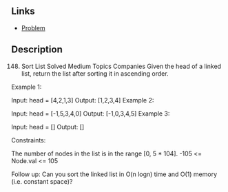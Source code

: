 ## Links
* [Problem](https://leetcode.com/problems/sort-list/?envType=study-plan-v2&envId=top-interview-150)


## Description

148. Sort List
Solved
Medium
Topics
Companies
Given the head of a linked list, return the list after sorting it in ascending order.

 

Example 1:


Input: head = [4,2,1,3]
Output: [1,2,3,4]
Example 2:


Input: head = [-1,5,3,4,0]
Output: [-1,0,3,4,5]
Example 3:

Input: head = []
Output: []
 

Constraints:

The number of nodes in the list is in the range [0, 5 * 104].
-105 <= Node.val <= 105
 

Follow up: Can you sort the linked list in O(n logn) time and O(1) memory (i.e. constant space)?
